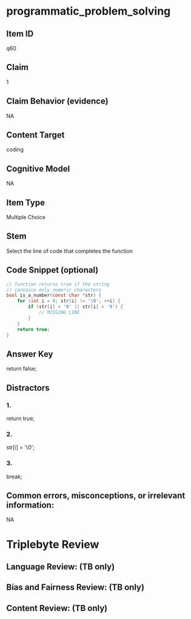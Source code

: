 # programmatic_problem_solving

## Item ID
q60

## Claim
1

## Claim Behavior (evidence)
NA

## Content Target
coding

## Cognitive Model
NA

## Item Type
Multiple Choice

## Stem
Select the line of code that completes the function

## Code Snippet (optional)
```c
// function returns true if the string 
// contains only numeric characters
bool is_a_number(const char *str) {
    for (int i = 0; str[i] != '\0'; ++i) {
        if (str[i] < '0' || str[i] > '9') {
            // MISSING LINE
        }
    }
    return true;
}
```

## Answer Key
return false;

## Distractors

### 1.
return true;

### 2.
str[i] = '\\0';

### 3.
break;

## Common errors, misconceptions, or irrelevant information:
NA

# Triplebyte Review


## Language Review: (TB only)


## Bias and Fairness Review: (TB only)


## Content Review: (TB only)

